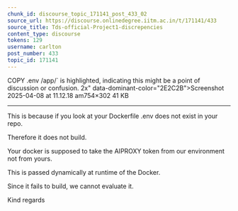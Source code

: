 ```yaml
---
chunk_id: discourse_topic_171141_post_433_02
source_url: https://discourse.onlinedegree.iitm.ac.in/t/171141/433
source_title: Tds-official-Project1-discrepencies
content_type: discourse
tokens: 129
username: carlton
post_number: 433
topic_id: 171141
---
```


COPY .env /app/` is highlighted, indicating this might be a point of discussion or confusion. 2x" data-dominant-color="2E2C2B">Screenshot 2025-04-08 at 11.12.18 am754×302 41 KB

---

This is because if you look at your Dockerfile .env does not exist in your repo.

Therefore it does not build.

Your docker is supposed to take the AIPROXY token from our environment not from yours.

This is passed dynamically at runtime of the Docker.

Since it fails to build, we cannot evaluate it.

Kind regards

